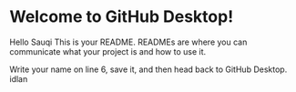 # Welcome to GitHub Desktop!
Hello Sauqi
This is your README. READMEs are where you can communicate what your project is and how to use it.

Write your name on line 6, save it, and then head back to GitHub Desktop.
idlan
